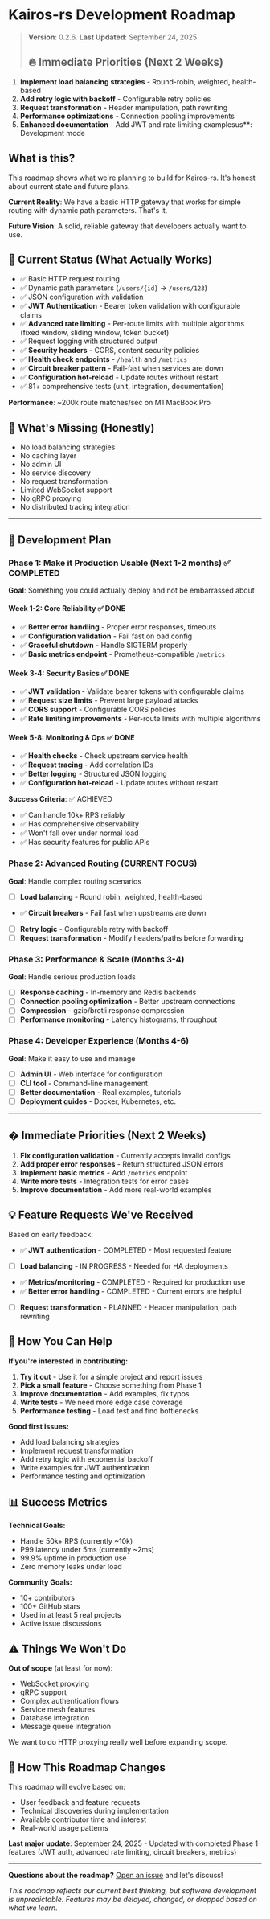 #  Kairos-rs Development Roadmap

> **Version**: 0.2.6.
> **Last Updated**: September 24, 2025  
>## 🔥 Immediate Priorities (Next 2 Weeks)

1. **Implement load balancing strategies** - Round-robin, weighted, health-based
2. **Add retry logic with backoff** - Configurable retry policies  
3. **Request transformation** - Header manipulation, path rewriting
4. **Performance optimizations** - Connection pooling improvements
5. **Enhanced documentation** - Add JWT and rate limiting examplesus**: Development mode

## What is this?

This roadmap shows what we're planning to build for Kairos-rs. It's honest about current state and future plans.

**Current Reality**: We have a basic HTTP gateway that works for simple routing with dynamic path parameters. That's it.

**Future Vision**: A solid, reliable gateway that developers actually want to use.

## 🎯 Current Status (What Actually Works)

- ✅ Basic HTTP request routing
- ✅ Dynamic path parameters (`/users/{id}` → `/users/123`)
- ✅ JSON configuration with validation
- ✅ **JWT Authentication** - Bearer token validation with configurable claims
- ✅ **Advanced rate limiting** - Per-route limits with multiple algorithms (fixed window, sliding window, token bucket)
- ✅ Request logging with structured output
- ✅ **Security headers** - CORS, content security policies
- ✅ **Health check endpoints** - `/health` and `/metrics`
- ✅ **Circuit breaker pattern** - Fail-fast when services are down
- ✅ **Configuration hot-reload** - Update routes without restart
- ✅ 81+ comprehensive tests (unit, integration, documentation)

**Performance**: ~200k route matches/sec on M1 MacBook Pro

## 🚧 What's Missing (Honestly)

- No load balancing strategies
- No caching layer
- No admin UI
- No service discovery
- No request transformation
- Limited WebSocket support
- No gRPC proxying
- No distributed tracing integration

---

## 📅 Development Plan

### Phase 1: Make it Production Usable (Next 1-2 months) ✅ COMPLETED
**Goal**: Something you could actually deploy and not be embarrassed about

#### Week 1-2: Core Reliability ✅ DONE
- ✅ **Better error handling** - Proper error responses, timeouts
- ✅ **Configuration validation** - Fail fast on bad config
- ✅ **Graceful shutdown** - Handle SIGTERM properly
- ✅ **Basic metrics endpoint** - Prometheus-compatible `/metrics`

#### Week 3-4: Security Basics ✅ DONE  
- ✅ **JWT validation** - Validate bearer tokens with configurable claims
- ✅ **Request size limits** - Prevent large payload attacks
- ✅ **CORS support** - Configurable CORS policies
- ✅ **Rate limiting improvements** - Per-route limits with multiple algorithms

#### Week 5-8: Monitoring & Ops ✅ DONE
- ✅ **Health checks** - Check upstream service health
- ✅ **Request tracing** - Add correlation IDs
- ✅ **Better logging** - Structured JSON logging
- ✅ **Configuration hot-reload** - Update routes without restart

**Success Criteria**: ✅ ACHIEVED
- ✅ Can handle 10k+ RPS reliably
- ✅ Has comprehensive observability
- ✅ Won't fall over under normal load
- ✅ Has security features for public APIs

### Phase 2: Advanced Routing (CURRENT FOCUS)
**Goal**: Handle complex routing scenarios

- [ ] **Load balancing** - Round robin, weighted, health-based
- ✅ **Circuit breakers** - Fail fast when upstreams are down
- [ ] **Retry logic** - Configurable retry with backoff
- [ ] **Request transformation** - Modify headers/paths before forwarding

### Phase 3: Performance & Scale (Months 3-4)
**Goal**: Handle serious production loads

- [ ] **Response caching** - In-memory and Redis backends
- [ ] **Connection pooling optimization** - Better upstream connections
- [ ] **Compression** - gzip/brotli response compression
- [ ] **Performance monitoring** - Latency histograms, throughput

### Phase 4: Developer Experience (Months 4-6)
**Goal**: Make it easy to use and manage

- [ ] **Admin UI** - Web interface for configuration
- [ ] **CLI tool** - Command-line management
- [ ] **Better documentation** - Real examples, tutorials
- [ ] **Deployment guides** - Docker, Kubernetes, etc.

---

## � Immediate Priorities (Next 2 Weeks)

1. **Fix configuration validation** - Currently accepts invalid configs
2. **Add proper error responses** - Return structured JSON errors  
3. **Implement basic metrics** - Add `/metrics` endpoint
4. **Write more tests** - Integration tests for error cases
5. **Improve documentation** - Add more real-world examples

## 💡 Feature Requests We've Received

Based on early feedback:

- ✅ **JWT authentication** - COMPLETED - Most requested feature
- [ ] **Load balancing** - IN PROGRESS - Needed for HA deployments  
- ✅ **Metrics/monitoring** - COMPLETED - Required for production use
- ✅ **Better error handling** - COMPLETED - Current errors are helpful
- [ ] **Request transformation** - PLANNED - Header manipulation, path rewriting

## 🤝 How You Can Help

**If you're interested in contributing:**

1. **Try it out** - Use it for a simple project and report issues
2. **Pick a small feature** - Choose something from Phase 1
3. **Improve documentation** - Add examples, fix typos
4. **Write tests** - We need more edge case coverage
5. **Performance testing** - Load test and find bottlenecks

**Good first issues:**
- Add load balancing strategies
- Implement request transformation
- Add retry logic with exponential backoff
- Write examples for JWT authentication
- Performance testing and optimization

## 📊 Success Metrics

**Technical Goals:**
- Handle 50k+ RPS (currently ~10k)
- P99 latency under 5ms (currently ~2ms)
- 99.9% uptime in production use
- Zero memory leaks under load

**Community Goals:**
- 10+ contributors
- 100+ GitHub stars  
- Used in at least 5 real projects
- Active issue discussions

## ⚠️ Things We Won't Do

**Out of scope** (at least for now):
- WebSocket proxying
- gRPC support  
- Complex authentication flows
- Service mesh features
- Database integration
- Message queue integration

We want to do HTTP proxying really well before expanding scope.

## 🔄 How This Roadmap Changes

This roadmap will evolve based on:
- User feedback and feature requests
- Technical discoveries during implementation  
- Available contributor time and interest
- Real-world usage patterns

**Last major update**: September 24, 2025 - Updated with completed Phase 1 features (JWT auth, advanced rate limiting, circuit breakers, metrics)

---

**Questions about the roadmap?** [Open an issue](https://github.com/DanielSarmiento04/kairos-rs/issues) and let's discuss!

*This roadmap reflects our current best thinking, but software development is unpredictable. Features may be delayed, changed, or dropped based on what we learn.*